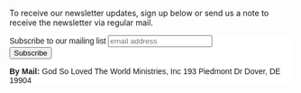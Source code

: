 To receive our newsletter updates, sign up below or send us a note to receive the newsletter via regular mail.
    
<p>
     <!-- Begin MailChimp Signup Form -->
      <link href="http://cdn-images.mailchimp.com/embedcode/slim-081711.css" rel="stylesheet" type="text/css">
      <style type="text/css">
        #mc_embed_signup{background:#fff; clear:left; font:14px Helvetica,Arial,sans-serif; }
      	/* Add your own MailChimp form style overrides in your site stylesheet or in this style block.
      	   We recommend moving this block and the preceding CSS link to the HEAD of your HTML file. */
      </style>
      <div id="mc_embed_signup">
      <form action="http://godlovedtheworld.us1.list-manage.com/subscribe/post?u=d41823743770462dd79167e32&amp;id=edace2bdf3" method="post" id="mc-embedded-subscribe-form" name="mc-embedded-subscribe-form" class="validate" target="_blank">
      	<label for="mce-EMAIL">Subscribe to our mailing list</label>
      	<input type="email" value="" name="EMAIL" class="email" id="mce-EMAIL" placeholder="email address" required>
      	<div class="clear"><input type="submit" value="Subscribe" name="subscribe" id="mc-embedded-subscribe" class="button"></div>
      </form>
</p>
 
**By Mail:**
God So Loved The World Ministries, Inc
193 Piedmont Dr
Dover, DE 19904